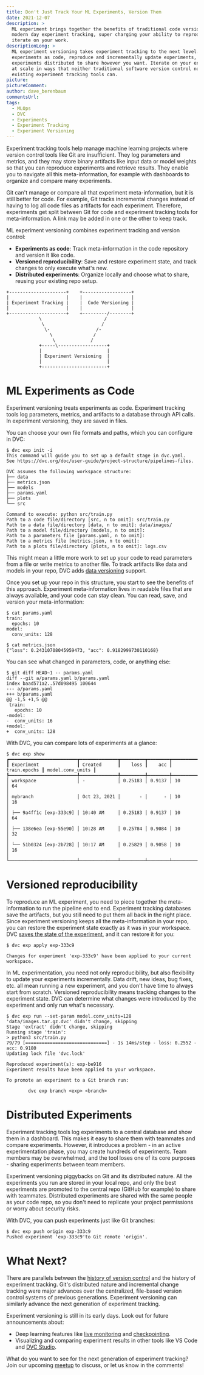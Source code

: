 ```yaml
---
title: Don't Just Track Your ML Experiments, Version Them
date: 2021-12-07
description: >
  ML experiment brings together the benefits of traditional code versioning and
  modern day experiment tracking, super charging your ability to reproduce and
  iterate on your work.
descriptionLong: >
  ML experiment versioning takes experiment tracking to the next level. Track
  experiments as code, reproduce and incrementally update experiments, and keep
  experiments distributed to share however you want. Iterate on your experiments
  at scale in ways that neither traditional software version control nor
  existing experiment tracking tools can.
picture:
pictureComment:
author: dave_berenbaum
commentsUrl:
tags:
  - MLOps
  - DVC
  - Experiments
  - Experiment Tracking
  - Experiment Versioning
---
```


Experiment tracking tools help manage machine learning projects where version
control tools like Git are insufficient. They log parameters and metrics, and
they may store binary artifacts like input data or model weights so that you can
reproduce experiments and retrieve results. They enable you to navigate all this
meta-information, for example with dashboards to organize and compare many
experiments.

Git can't manage or compare all that experiment meta-information, but it is
still better for code. For example, Git tracks incremental changes instead of
having to log all code files as artifacts for each experiment. Therefore,
experiments get split between Git for code and experiment tracking tools for
meta-information. A link may be added in one or the other to keep track.

ML experiment versioning combines experiment tracking and version control:

- **Experiments as code**: Track meta-information in the code repository and
  version it like code.
- **Versioned reproducibility**: Save and restore experiment state, and track
  changes to only execute what's new.
- **Distributed experiments**: Organize locally and choose what to share,
  reusing your existing repo setup.

```
+---------------------+    +------------------+
|                     |    |                  |
| Experiment Tracking |    |  Code Versioning |
|                     |    |                  |
+---------------------+    +---------/--------+
            \                       /
             \                     /
              \-                 /-
                \               /
                 \             /
            +-----\------------------+
            |                        |
            | Experiment Versioning  |
            |                        |
            +------------------------+
```

# ML Experiments as Code

Experiment versioning treats experiments as code. Experiment tracking tools log
parameters, metrics, and artifacts to a database through API calls. In
experiment versioning, they are saved in files.

You can choose your own file formats and paths, which you can configure in DVC:

```dvc
$ dvc exp init -i
This command will guide you to set up a default stage in dvc.yaml.
See https://dvc.org/doc/user-guide/project-structure/pipelines-files.

DVC assumes the following workspace structure:
├── data
├── metrics.json
├── models
├── params.yaml
├── plots
└── src

Command to execute: python src/train.py
Path to a code file/directory [src, n to omit]: src/train.py
Path to a data file/directory [data, n to omit]: data/images/
Path to a model file/directory [models, n to omit]:
Path to a parameters file [params.yaml, n to omit]:
Path to a metrics file [metrics.json, n to omit]:
Path to a plots file/directory [plots, n to omit]: logs.csv
```

This might mean a little more work to set up your code to read parameters from a
file or write metrics to another file. To track artifacts like data and models
in your repo, DVC adds
[data versioning](https://dvc.org/doc/start/data-and-model-versioning) support.

Once you set up your repo in this structure, you start to see the benefits of
this approach. Experiment meta-information lives in readable files that are
always available, and your code can stay clean. You can read, save, and version
your meta-information:

```dvc
$ cat params.yaml
train:
  epochs: 10
model:
  conv_units: 128
```

```dvc
$ cat metrics.json
{"loss": 0.24310708045959473, "acc": 0.9182999730110168}
```

You can see what changed in parameters, code, or anything else:

```dvc
$ git diff HEAD~1 -- params.yaml
diff --git a/params.yaml b/params.yaml
index baad571a2..57d098495 100644
--- a/params.yaml
+++ b/params.yaml
@@ -1,5 +1,5 @@
 train:
   epochs: 10
-model:
-  conv_units: 16
+model:
+  conv_units: 128
```

With DVC, you can compare lots of experiments at a glance:

```dvc
$ dvc exp show
┏━━━━━━━━━━━━━━━━━━━━━━━━━┳━━━━━━━━━━━━━━┳━━━━━━━━━┳━━━━━━━━┳━━━━━━━━━━━━━━┳━━━━━━━━━━━━━━━━━━┓
┃ Experiment              ┃ Created      ┃    loss ┃    acc ┃ train.epochs ┃ model.conv_units ┃
┡━━━━━━━━━━━━━━━━━━━━━━━━━╇━━━━━━━━━━━━━━╇━━━━━━━━━╇━━━━━━━━╇━━━━━━━━━━━━━━╇━━━━━━━━━━━━━━━━━━┩
│ workspace               │ -            │ 0.25183 │ 0.9137 │ 10           │ 64
│
│ mybranch                │ Oct 23, 2021 │       - │      - │ 10           │ 16
│
│ ├── 9a4ff1c [exp-333c9] │ 10:40 AM     │ 0.25183 │ 0.9137 │ 10           │ 64
│
│ ├── 138e6ea [exp-55e90] │ 10:28 AM     │ 0.25784 │ 0.9084 │ 10           │ 32
│
│ └── 51b0324 [exp-2b728] │ 10:17 AM     │ 0.25829 │ 0.9058 │ 10           │ 16
│
└─────────────────────────┴──────────────┴─────────┴────────┴──────────────┴──────────────────┘
```

# Versioned reproducibility

To reproduce an ML experiment, you need to piece together the meta-information
to run the pipeline end to end. Experiment tracking databases save the
artifacts, but you still need to put them all back in the right place. Since
experiment versioning keeps all the meta-information in your repo, you can
restore the experiment state exactly as it was in your workspace. DVC
[saves the state of the experiment](https://dvc.org/blog/experiment-refs), and
it can restore it for you:

```dvc
$ dvc exp apply exp-333c9

Changes for experiment 'exp-333c9' have been applied to your current workspace.
```

In ML experimentation, you need not only reproducibility, but also flexibility
to update your experiments incrementally. Data drift, new ideas, bug fixes, etc.
all mean running a new experiment, and you don't have time to always start from
scratch. Versioned reproducibility means tracking changes to the experiment
state. DVC can determine what changes were introduced by the experiment and only
run what's necessary.

```dvc
$ dvc exp run --set-param model.conv_units=128
'data/images.tar.gz.dvc' didn't change, skipping
Stage 'extract' didn't change, skipping
Running stage 'train':
> python3 src/train.py
79/79 [==============================] - 1s 14ms/step - loss: 0.2552 - acc: 0.9180
Updating lock file 'dvc.lock'

Reproduced experiment(s): exp-be916
Experiment results have been applied to your workspace.

To promote an experiment to a Git branch run:

        dvc exp branch <exp> <branch>

```

# Distributed Experiments

Experiment tracking tools log experiments to a central database and show them in
a dashboard. This makes it easy to share them with teammates and compare
experiments. However, it introduces a problem - in an active experimentation
phase, you may create hundreds of experiments. Team members may be overwhelmed,
and the tool loses one of its core purposes - sharing experiments between team
members.

Experiment versioning piggybacks on Git and its distributed nature. All the
experiments you run are stored in your local repo, and only the best experiments
are promoted to the central repo (GitHub for example) to share with teammates.
Distributed experiments are shared with the same people as your code repo, so
you don't need to replicate your project permissions or worry about security
risks.

With DVC, you can push experiments just like Git branches:

```dvc
$ dvc exp push origin exp-333c9
Pushed experiment 'exp-333c9'to Git remote 'origin'.
```

# What Next?

There are parallels between the
[history of version control](https://ericsink.com/vcbe/html/history_of_version_control.html)
and the history of experiment tracking. Git's distributed nature and incremental
change tracking were major advances over the centralized, file-based version
control systems of previous generations. Experiment versioning can similarly
advance the next generation of experiment tracking.

Experiment versioning is still in its early days. Look out for future
announcements about:

- Deep learning features like [live monitoring](https://dvc.org/doc/dvclive) and
  [checkpointing](https://dvc.org/doc/user-guide/experiment-management/checkpoints).
- Visualizing and comparing experiment results in other tools like VS Code and
  [DVC Studio](https://studio.iterative.ai/).

What do you want to see for the next generation of experiment tracking? Join our
upcoming
[meetup](https://www.meetup.com/DVC-Community-Virtual-Meetups/events/282064369/)
to discuss, or let us know in the comments!
